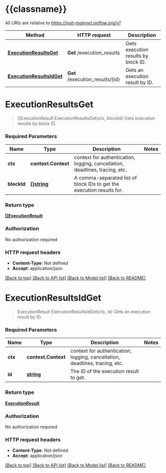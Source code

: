 # {{classname}}

All URIs are relative to *https://rest-mainnet.onflow.org/v1*

Method | HTTP request | Description
------------- | ------------- | -------------
[**ExecutionResultsGet**](ExecutionResultsApi.md#ExecutionResultsGet) | **Get** /execution_results | Gets execution results by block ID.
[**ExecutionResultsIdGet**](ExecutionResultsApi.md#ExecutionResultsIdGet) | **Get** /execution_results/{id} | Gets an execution result by ID.

# **ExecutionResultsGet**
> []ExecutionResult ExecutionResultsGet(ctx, blockId)
Gets execution results by block ID.

### Required Parameters

Name | Type | Description  | Notes
------------- | ------------- | ------------- | -------------
 **ctx** | **context.Context** | context for authentication, logging, cancellation, deadlines, tracing, etc.
  **blockId** | [**[]string**](string.md)| A comma-separated list of block IDs to get the execution results for. | 

### Return type

[**[]ExecutionResult**](ExecutionResult.md)

### Authorization

No authorization required

### HTTP request headers

 - **Content-Type**: Not defined
 - **Accept**: application/json

[[Back to top]](#) [[Back to API list]](../README.md#documentation-for-api-endpoints) [[Back to Model list]](../README.md#documentation-for-models) [[Back to README]](../README.md)

# **ExecutionResultsIdGet**
> ExecutionResult ExecutionResultsIdGet(ctx, id)
Gets an execution result by ID.

### Required Parameters

Name | Type | Description  | Notes
------------- | ------------- | ------------- | -------------
 **ctx** | **context.Context** | context for authentication, logging, cancellation, deadlines, tracing, etc.
  **id** | [**string**](.md)| The ID of the execution result to get. | 

### Return type

[**ExecutionResult**](ExecutionResult.md)

### Authorization

No authorization required

### HTTP request headers

 - **Content-Type**: Not defined
 - **Accept**: application/json

[[Back to top]](#) [[Back to API list]](../README.md#documentation-for-api-endpoints) [[Back to Model list]](../README.md#documentation-for-models) [[Back to README]](../README.md)

